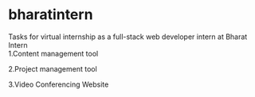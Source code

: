 # bharatintern
Tasks for virtual internship as a full-stack web developer intern at Bharat Intern  
1.Content management tool

2.Project management tool

3.Video Conferencing Website
